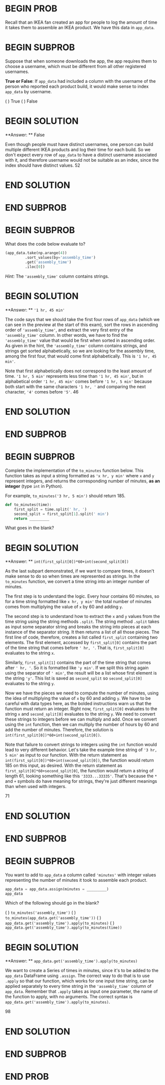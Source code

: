 # BEGIN PROB

Recall that an IKEA fan created an app for people to log the amount of time it takes them to assemble an IKEA product. We have this data in `app_data`.

# BEGIN SUBPROB
Suppose that when someone downloads the app, the app requires them to choose a username, which must be different from all other registered usernames. 

**True or False**: If `app_data` had included a column with the username of the person who reported each product build, it would make sense to index `app_data` by username.

( ) True
( ) False

# BEGIN SOLUTION

**Answer: ** False

Even though people must have distinct usernames, one person can build multiple different IKEA products and log their time for each build. So we don't expect every row of `app_data` to have a distinct username associated with it, and therefore username would not be suitable as an index, since the index should have distinct values.
<average>52</average>
# END SOLUTION

# END SUBPROB

# BEGIN SUBPROB

What does the code below evaluate to?

```py
(app_data.take(np.arange(4))
         .sort_values(by='assembly_time')
         .get('assembly_time')
         .iloc[0])
```

*Hint:* The `'assembly_time'` column contains strings.

# BEGIN SOLUTION

**Answer: ** `'1 hr, 45 min'`

The code says that we should take the first four rows of `app_data` (which we can see in the preview at the start of this exam), sort the rows in ascending order of `'assembly_time'`, and extract the very first entry of the `'assembly_time'` column. In other words, we have to find the `'assembly_time'` value that would be first when sorted in ascending order. As given in the hint, the `'assembly_time'` column contains strings, and strings get sorted alphabetically, so we are looking for the assembly time, among the first four, that would come first alphabetically. This is `'1 hr, 45 min'`.

Note that first alphabetically does not correspond to the least amount of time. `'1 hr, 5 min'` represents less time than `'1 hr, 45 min'`, but in alphabetical order `'1 hr, 45 min'` comes before `'1 hr, 5 min'` because both start with the same characters `'1 hr, '` and comparing the next character, `'4'` comes before `'5'`. 
<average>46</average>
# END SOLUTION

# END SUBPROB

# BEGIN SUBPROB

Complete the implementation of the `to_minutes` function below. This function takes as input a string formatted as `'x hr, y min'` where `x` and `y` represent integers, and returns the corresponding number of minutes, **as an integer** (type `int` in Python).

For example, `to_minutes('3 hr, 5 min')` should return 185.

```py
def to_minutes(time):
    first_split = time.split(' hr, ')
    second_split = first_split[1].split(' min')
    return _________
```

What goes in the blank?

# BEGIN SOLUTION

**Answer: ** `int(first_split[0])*60+int(second_split[0])`

As the last subpart demonstrated, if we want to compare times, it doesn't make sense to do so when times are represented as strings. In the `to_minutes` function, we convert a time string into an integer number of minutes. 

The first step is to understand the logic. Every hour contains 60 minutes, so for a time string formatted like  `x hr, y min'` the total number of minutes comes from multiplying the value of `x` by 60 and adding `y`.

The second step is to understand how to extract the `x` and `y` values from the time string using the string methods `.split`. The string method `.split` takes as input some separator string and breaks the string into pieces at each instance of the separator string. It then returns a list of all those pieces. The first line of code, therefore, creates a list called `first_split` containing two elements. The first element, accessed by `first_split[0]` contains the part of the time string that comes before `' hr, '`. That is, `first_split[0]` evaluates to the string `x`. 

Similarly, `first_split[1]` contains the part of the time string that comes after `' hr, '`. So it is formatted like `'y min'`. If we split this string again using the separator of `' min'`, the result will be a list whose first element is the string `'y'`. This list is saved as `second_split` so `second_split[0]` evaluates to the string `y`.

Now we have the pieces we need to compute the number of minutes, using the idea of multiplying the value of `x` by 60 and adding `y`. We have to be careful with data types here, as the bolded instructions warn us that the function must return an integer. Right now, `first_split[0]` evaluates to the string `x` and `second_split[0]` evaluates to the string `y`. We need to convert these strings to integers before we can multiply and add. Once we convert using the `int` function, then we can multiply the number of hours by 60 and add the number of minutes. Therefore, the solution is `int(first_split[0])*60+int(second_split[0])`.

Note that failure to convert strings to integers using the `int` function would lead to very different behavior. Let's take the example time string of `'3 hr, 5 min'` as input to our function. With the return statement as `int(first_split[0])*60+int(second_split[0])`, the function would return 185 on this input, as desired. With the return statement as `first_split[0]*60+second_split[0]`, the function would return a string of length 61, looking something like this `'3333...33335'`. That's because the `*` and `+` symbols do have meaning for strings, they're just different meanings than when used with integers.

<average>71</average>
# END SOLUTION

# END SUBPROB

# BEGIN SUBPROB

You want to add to `app_data` a column called `'minutes'` with integer values representing the number of minutes it took to assemble each product.

```py
app_data = app_data.assign(minutes = _________)
app_data
```

Which of the following should go in the blank?

( ) `to_minutes('assembly_time')`
( ) `to_minutes(app_data.get('assembly_time'))`
( ) `app_data.get('assembly_time').apply(to_minutes)`
( ) `app_data.get('assembly_time').apply(to_minutes(time))`

# BEGIN SOLUTION

**Answer: ** `app_data.get('assembly_time').apply(to_minutes)`

We want to create a Series of times in minutes, since it's to be added to the `app_data` DataFrame using `.assign`. The correct way to do that is to use `.apply` so that our function, which works for one input time string, can be applied separately to every time string in the `'assembly_time'` column of `app_data`. Remember that `.apply` takes as input one parameter, the name of the function to apply, with no arguments. The correct syntax is `app_data.get('assembly_time').apply(to_minutes)`.

<average>98</average>
# END SOLUTION

# END SUBPROB

# END PROB

